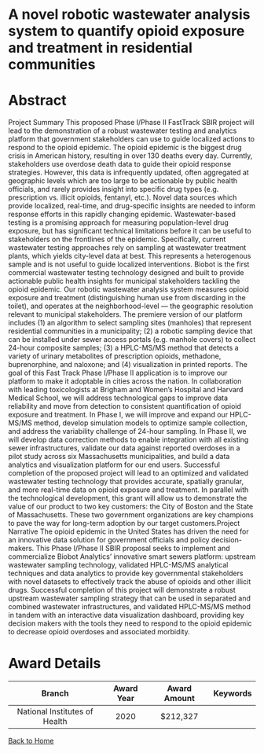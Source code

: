 
A novel robotic wastewater analysis system to quantify opioid exposure and treatment in residential communities
===============================================================================================================

# Abstract


Project Summary
This proposed Phase I/Phase II FastTrack SBIR project will lead to the demonstration of a
robust wastewater testing and analytics platform that government stakeholders can use to guide
localized actions to respond to the opioid epidemic. The opioid epidemic is the biggest drug
crisis in American history, resulting in over 130 deaths every day. Currently, stakeholders use
overdose death data to guide their opioid response strategies. However, this data is infrequently
updated, often aggregated at geographic levels which are too large to be actionable by public
health officials, and rarely provides insight into specific drug types (e.g. prescription vs. illicit
opioids, fentanyl, etc.). Novel data sources which provide localized, real-time, and drug-specific
insights are needed to inform response efforts in this rapidly changing epidemic.
Wastewater-based testing is a promising approach for measuring population-level drug
exposure, but has significant technical limitations before it can be useful to stakeholders on the
frontlines of the epidemic. Specifically, current wastewater testing approaches rely on sampling
at wastewater treatment plants, which yields city-level data at best. This represents a
heterogenous sample and is not useful to guide localized interventions.
Biobot is the first commercial wastewater testing technology designed and built to provide
actionable public health insights for municipal stakeholders tackling the opioid epidemic. Our
robotic wastewater analysis system measures opioid exposure and treatment (distinguishing
human use from discarding in the toilet), and operates at the neighborhood-level — the
geographic resolution relevant to municipal stakeholders. The premiere version of our platform
includes (1) an algorithm to select sampling sites (manholes) that represent residential
communities in a municipality; (2) a robotic sampling device that can be installed under sewer
access portals (e.g. manhole covers) to collect 24-hour composite samples; (3) a HPLC-MS/MS
method that detects a variety of urinary metabolites of prescription opioids, methadone,
buprenorphine, and naloxone; and (4) visualization in printed reports.
The goal of this Fast Track Phase I/Phase II application is to improve our platform to make it
adoptable in cities across the nation. In collaboration with leading toxicologists at Brigham and
Women’s Hospital and Harvard Medical School, we will address technological gaps to improve
data reliability and move from detection to consistent quantification of opioid exposure and
treatment. In Phase I, we will improve and expand our HPLC-MS/MS method, develop
simulation models to optimize sample collection, and address the variability challenge of
24-hour sampling. In Phase II, we will develop data correction methods to enable integration
with all existing sewer infrastructures, validate our data against reported overdoses in a pilot
study across six Massachusetts municipalities, and build a data analytics and visualization
platform for our end users.
Successful completion of the proposed project will lead to an optimized and validated
wastewater testing technology that provides accurate, spatially granular, and more real-time
data on opioid exposure and treatment. In parallel with the technological development, this grant
will allow us to demonstrate the value of our product to two key customers: the City of Boston
and the State of Massachusetts. These two government organizations are key champions to
pave the way for long-term adoption by our target customers.Project Narrative
The opioid epidemic in the United States has driven the need for an innovative data solution for government
officials and policy decision-makers. This Phase I/Phase II SBIR proposal seeks to implement and
commercialize Biobot Analytics’ innovative smart sewers platform: upstream wastewater sampling technology,
validated HPLC-MS/MS analytical techniques and data analytics to provide key governmental stakeholders
with novel datasets to effectively track the abuse of opioids and other illicit drugs. Successful completion of this
project will demonstrate a robust upstream wastewater sampling strategy that can be used in separated and
combined wastewater infrastructures, and validated HPLC-MS/MS method in tandem with an interactive data
visualization dashboard, providing key decision makers with the tools they need to respond to the opioid
epidemic to decrease opioid overdoses and associated morbidity.  

# Award Details

|Branch|Award Year|Award Amount|Keywords|
| :---: | :---: | :---: | :---: |
|National Institutes of Health|2020|$212,327||
  
  


[Back to Home](https://github.com/chrischow/dod_sbir_awards/Reports/JH/#2522)